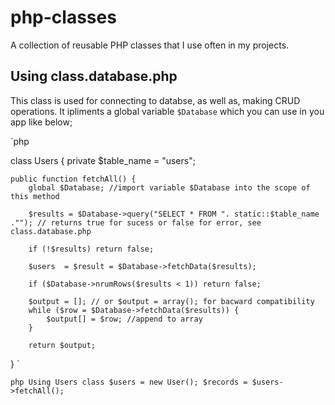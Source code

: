 # php-classes
A collection of reusable PHP classes that I use often in my projects.

## Using class.database.php
This class is used for connecting to databse, as well as, making CRUD operations. It ipliments a global variable `$Database` 
which you can use in you app like below;

`php

class Users {
    private $table_name = "users";
    
    public function fetchAll() {
        global $Database; //import variable $Database into the scope of this method
        
        $results = $Database->query("SELECT * FROM ". static::$table_name .""); // returns true for sucess or false for error, see class.database.php
        
        if (!$results) return false;
        
        $users  = $result = $Database->fetchData($results);
        
        if ($Database->nrumRows($results < 1)) return false;
        
        $output = []; // or $output = array(); for bacward compatibility
        while ($row = $Database->fetchData($results)) {
            $output[] = $row; //append to array
        }
        
        return $output;
        
}
`

`php
Using Users class
$users = new User();
$records = $users->fetchAll();
`
